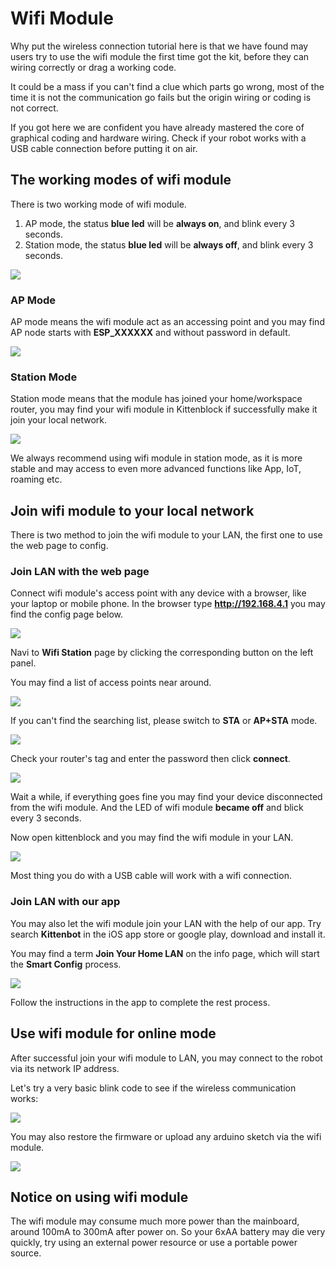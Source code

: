 # Wifi Module

Why put the wireless connection tutorial here is that we have found may users try to use the wifi module the first time got the kit, before they can wiring correctly or drag a working code.

It could be a mass if you can't find a clue which parts go wrong, most of the time it is not the communication go fails but the origin wiring or coding is not correct.

If you got here we are confident you have already mastered the core of graphical coding and hardware wiring. Check if your robot works with a USB cable connection before putting it on air.

## The working modes of wifi module

There is two working mode of wifi module.

1. AP mode, the status **blue led** will be **always on**, and blink every 3 seconds.
2. Station mode, the status **blue led** will be **always off**, and blink every 3 seconds.

![](./images/C11_00.png)

### AP Mode

AP mode means the wifi module act as an accessing point and you may find AP node starts with **ESP_XXXXXX** and without password in default.

![](./images/C11_01.png)

### Station Mode

Station mode means that the module has joined your home/workspace router, you may find your wifi module in Kittenblock if successfully make it join your local network.

![](./images/C11_02.png)

We always recommend using wifi module in station mode, as it is more stable and may access to even more advanced functions like App, IoT, roaming etc.

## Join wifi module to your local network

There is two method to join the wifi module to your LAN, the first one to use the web page to config.

### Join LAN with the web page

Connect wifi module's access point with any device with a browser, like your laptop or mobile phone. In the browser type **http://192.168.4.1** you may find the config page below.

![](./images/C11_03.png)

Navi to **Wifi Station** page by clicking the corresponding button on the left panel.

You may find a list of access points near around. 

![](./images/C11_04.png)

If you can't find the searching list, please switch to **STA** or **AP+STA** mode.

![](./images/C11_05.png)

Check your router's tag and enter the password then click **connect**.

![](./images/C11_06.png)

Wait a while, if everything goes fine you may find your device disconnected from the wifi module. And the LED of wifi module **became off** and blick every 3 seconds.

Now open kittenblock and you may find the wifi module in your LAN.

![](./images/C11_07.png)

Most thing you do with a USB cable will work with a wifi connection.

### Join LAN with our app

You may also let the wifi module join your LAN with the help of our app. Try search **Kittenbot** in the iOS app store or google play, download and install it.

You may find a term **Join Your Home LAN** on the info page, which will start the **Smart Config** process.

![](./images/C11_08.png)

Follow the instructions in the app to complete the rest process.

## Use wifi module for online mode

After successful join your wifi module to LAN, you may connect to the robot via its network IP address.

Let's try a very basic blink code to see if the wireless communication works:

![](./images/C11_09.png)

You may also restore the firmware or upload any arduino sketch via the wifi module.

![](./images/C11_10.png)

## Notice on using wifi module

The wifi module may consume much more power than the mainboard, around 100mA to 300mA after power on. So your 6xAA battery may die very quickly, try using an external power resource or use a portable power source.
